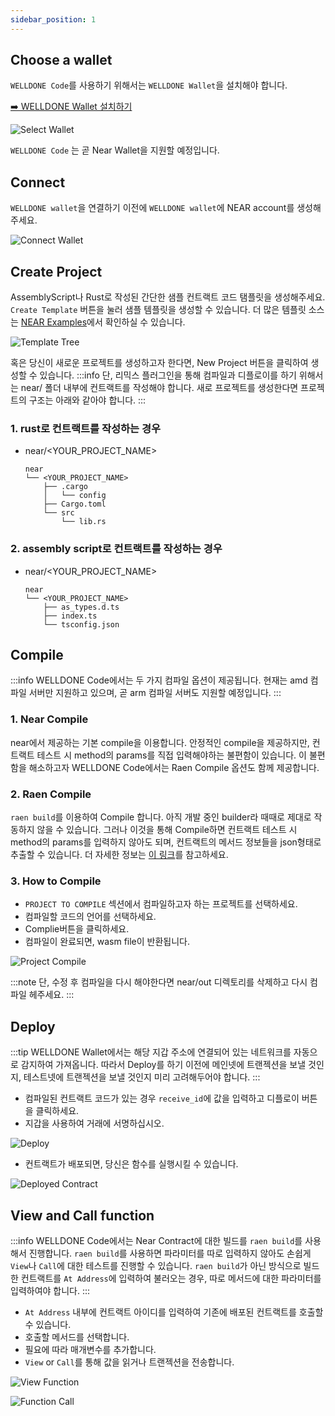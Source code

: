 ```yaml
---
sidebar_position: 1
---
```


## Choose a wallet

`WELLDONE Code`를 사용하기 위해서는 `WELLDONE Wallet`을 설치해야 합니다.

[➡️ WELLDONE Wallet 설치하기](https://chrome.google.com/webstore/detail/welldone-wallet/bmkakpenjmcpfhhjadflneinmhboecjf?hl=en)

![Select Wallet](img/select-wallet.png?raw=true 'Select Wallet')

`WELLDONE Code` 는 곧 Near Wallet을 지원할 예정입니다.

## Connect

`WELLDONE wallet`을 연결하기 이전에 `WELLDONE wallet`에 NEAR account를 생성해주세요.

![Connect Wallet](img/connect-wallet.png?raw=true 'Connect Wallet')

## Create Project

AssemblyScript나 Rust로 작성된 간단한 샘플 컨트랙트 코드 탬플릿을 생성해주세요. `Create Template` 버튼을 눌러 샘플 템플릿을 생성할 수 있습니다. 더 많은 템플릿 소스는 [NEAR Examples](https://examples.near.org/)에서 확인하실 수 있습니다.

![Template Tree](img/template-tree.png?raw=true 'Template Tree')

혹은 당신이 새로운 프로젝트를 생성하고자 한다면, New Project 버튼을 클릭하여 생성할 수 있습니다.
:::info
단, 리믹스 플러그인을 통해 컴파일과 디플로이를 하기 위해서는 near/ 폴더 내부에 컨트랙트를 작성해야 합니다. 새로 프로젝트를 생성한다면 프로젝트의 구조는 아래와 같아야 합니다.
:::

### 1. rust로 컨트랙트를 작성하는 경우

- near/<YOUR_PROJECT_NAME>
  ```
  near
  └── <YOUR_PROJECT_NAME>
      ├── .cargo
      │   └── config
      ├── Cargo.toml
      └── src
          └── lib.rs
  ```

### 2. assembly script로 컨트랙트를 작성하는 경우

- near/<YOUR_PROJECT_NAME>
  ```
  near
  └── <YOUR_PROJECT_NAME>
      ├── as_types.d.ts
      ├── index.ts
      └── tsconfig.json
  ```

## Compile

:::info
WELLDONE Code에서는 두 가지 컴파일 옵션이 제공됩니다. 현재는 amd 컴파일 서버만 지원하고 있으며, 곧 arm 컴파일 서버도 지원할 예정입니다.
:::

### 1. Near Compile

near에서 제공하는 기본 compile을 이용합니다. 안정적인 compile을 제공하지만, 컨트랙트 테스트 시 method의 params를 직접 입력해야하는 불편함이 있습니다. 이 불편함을 해소하고자 WELLDONE Code에서는 Raen Compile 옵션도 함께 제공합니다.

### 2. Raen Compile

`raen build`를 이용하여 Compile 합니다. 아직 개발 중인 builder라 때때로 제대로 작동하지 않을 수 있습니다. 그러나 이것을 통해 Compile하면 컨트랙트 테스트 시 method의 params를 입력하지 않아도 되며, 컨트랙트의 메서드 정보들을 json형태로 추출할 수 있습니다. 더 자세한 정보는 [이 링크](https://github.com/raendev/raen)를 참고하세요.

### 3. How to Compile

- `PROJECT TO COMPILE` 섹션에서 컴파일하고자 하는 프로젝트를 선택하세요.
- 컴파일할 코드의 언어를 선택하세요.
- Complie버튼을 클릭하세요.
- 컴파일이 완료되면, wasm file이 반환됩니다.

![Project Compile](img/project-compile.png?raw=true 'Project Compile')

:::note
단, 수정 후 컴파일을 다시 해야한다면 near/out 디렉토리를 삭제하고 다시 컴파일 헤주세요.
:::

## Deploy

:::tip
WELLDONE Wallet에서는 해당 지갑 주소에 연결되어 있는 네트워크를 자동으로 감지하여 가져옵니다. 따라서 Deploy를 하기 이전에 메인넷에 트랜젝션을 보낼 것인지, 테스트넷에 트랜젝션을 보낼 것인지 미리 고려해두어야 합니다.
:::

- 컴파일된 컨트랙트 코드가 있는 경우 `receive_id`에 값을 입력하고 디플로이 버튼을 클릭하세요.
- 지갑을 사용하여 거래에 서명하십시오.

![Deploy](img/deploy.png?raw=true 'Deploy')

- 컨트랙트가 배포되면, 당신은 함수를 실행시킬 수 있습니다.

![Deployed Contract](img/deployed-contract.png?raw=true 'Deployed Contract')

## View and Call function

:::info
WELLDONE Code에서는 Near Contract에 대한 빌드를 `raen build`를 사용해서 진행합니다. `raen build`를 사용하면 파라미터를 따로 입력하지 않아도 손쉽게 `View`나 `Call`에 대한 테스트를 진행할 수 있습니다. `raen build`가 아닌 방식으로 빌드한 컨트랙트를 `At Address`에 입력하여 불러오는 경우, 따로 메서드에 대한 파라미터를 입력하여야 합니다.
:::

- `At Address` 내부에 컨트랙트 아이디를 입력하여 기존에 배포된 컨트랙트를 호출할 수 있습니다.
- 호출할 메서드를 선택합니다.
- 필요에 따라 매개변수를 추가합니다.
- `View` or `Call`를 통해 값을 읽거나 트랜젝션을 전송합니다.

![View Function](img/view-function.png?raw=true 'View Function')

![Function Call](img/function-call.png?raw=true 'Function Call')
